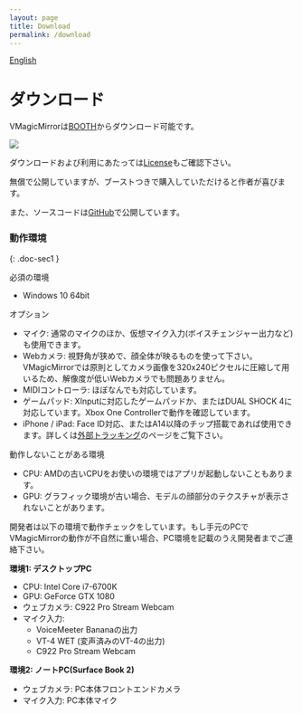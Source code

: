 ```yaml
---
layout: page
title: Download
permalink: /download
---
```


[English](./en/download)

# ダウンロード

VMagicMirrorは[BOOTH](https://booth.pm/ja/items/1272298)からダウンロード可能です。

<a target="_blank" href="https://baku-dreameater.booth.pm/items/1272298/">
  <img src="https://asset.booth.pm/static-images/banner/468x60_02.png">
</a>

ダウンロードおよび利用にあたっては[License](./license)もご確認下さい。

無償で公開していますが、ブーストつきで購入していただけると作者が喜びます。

また、ソースコードは[GitHub](https://github.com/malaybaku/VMagicMirror)で公開しています。

### 動作環境
{: .doc-sec1 }

必須の環境

<div class="doc-ul" markdown="1">

- Windows 10 64bit

</div>

オプション

<div class="doc-ul" markdown="1">

- マイク: 通常のマイクのほか、仮想マイク入力(ボイスチェンジャー出力など)も使用できます。
- Webカメラ: 視野角が狭めで、顔全体が映るものを使って下さい。VMagicMirrorでは原則としてカメラ画像を320x240ピクセルに圧縮して用いるため、解像度が低いWebカメラでも問題ありません。
- MIDIコントローラ: ほぼなんでも対応しています。
- ゲームパッド: XInputに対応したゲームパッドか、またはDUAL SHOCK 4に対応しています。Xbox One Controllerで動作を確認しています。
- iPhone / iPad: Face ID対応、またはA14以降のチップ搭載であれば使用できます。詳しくは[外部トラッキング](./docs/external_tracker)のページをご覧下さい。

</div>

動作しないことがある環境

<div class="doc-ul" markdown="1">

- CPU: AMDの古いCPUをお使いの環境ではアプリが起動しないこともあります。
- GPU: グラフィック環境が古い場合、モデルの顔部分のテクスチャが表示されないことがあります。

</div>

開発者は以下の環境で動作チェックをしています。もし手元のPCでVMagicMirrorの動作が不自然に重い場合、PC環境を記載のうえ開発者までご連絡下さい。

**環境1: デスクトップPC**

<div class="doc-ul" markdown="1">

- CPU: Intel Core i7-6700K
- GPU: GeForce GTX 1080
- ウェブカメラ: C922 Pro Stream Webcam
- マイク入力:
    - VoiceMeeter Bananaの出力
    - VT-4 WET (変声済みのVT-4の出力)
    - C922 Pro Stream Webcam

</div>

**環境2: ノートPC(Surface Book 2)**

<div class="doc-ul" markdown="1">

- ウェブカメラ: PC本体フロントエンドカメラ
- マイク入力: PC本体マイク

</div>
